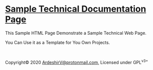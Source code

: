 # <a href="https://ardeshirv.github.io/Sample-Technical-Documentation-Page/" alt="Technical Documentation Web Page">Sample Technical Documentation Page</a>
<p>This Sample HTML Page Demonstrate a Sample Technical Web Page.</p>
<p>You Can Use it as a Template for You Own Projects.</p>
<br/>
<p class="footer-p">
  Copyright&copy; 2020 <a href="mailto:ArdeshirV@protonmail.com" alt="email">ArdeshirV@protonmail.com</a>, Licensed under GPL<sup>v3+</sup>
</p>

